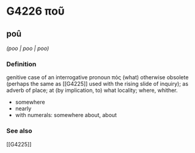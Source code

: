 # G4226 ποῦ

## poû

_(poo | poo | poo)_

### Definition

genitive case of an interrogative pronoun πός (what) otherwise obsolete (perhaps the same as [[G4225]] used with the rising slide of inquiry); as adverb of place; at (by implication, to) what locality; where, whither.

- somewhere
- nearly
- with numerals: somewhere about, about

### See also

[[G4225]]

